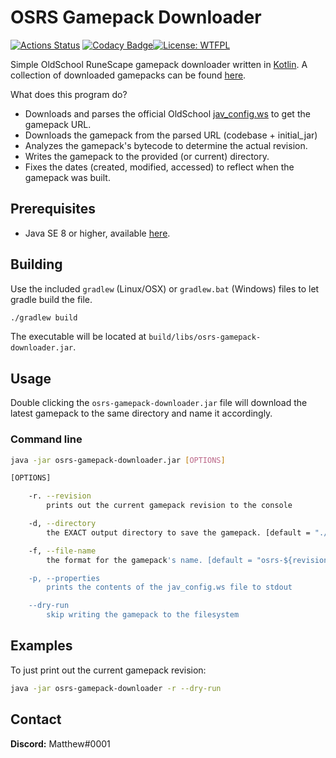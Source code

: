 # OSRS Gamepack Downloader 
[![Actions Status](https://github.com/runetech/osrs-gamepack-downloader/workflows/Release%20Binary/badge.svg)](https://github.com/runetech/osrs-gamepack-downloader/actions) [![Codacy Badge](https://api.codacy.com/project/badge/Grade/8d6c1deeb57847b4a79f5652eb0ce06c)](https://www.codacy.com/gh/runetech/osrs-gamepack-downloader?utm_source=github.com&amp;utm_medium=referral&amp;utm_content=runetech/osrs-gamepack-downloader&amp;utm_campaign=Badge_Grade)[![License: WTFPL](https://img.shields.io/badge/License-WTFPL-brightgreen.svg)](http://www.wtfpl.net/about/)

Simple OldSchool RuneScape gamepack downloader written in [Kotlin](https://kotlinlang.org). A collection of
downloaded gamepacks can be found [here](https://github.com/runetech/osrs-gamepacks/gamepacks).

What does this program do?

- Downloads and parses the official OldSchool [jav_config.ws](https://oldschool.runescape.com/jav_config.ws) to get the gamepack URL.
- Downloads the gamepack from the parsed  URL (codebase + initial_jar)
- Analyzes the gamepack's bytecode to determine the actual revision.
- Writes the gamepack to the provided (or current) directory.
- Fixes the dates (created, modified, accessed) to reflect when the gamepack was built.

## Prerequisites

- Java SE 8 or higher, available [here](https://oracle.com/technetwork/java/javase/overview/index.html).

## Building

Use the included `gradlew` (Linux/OSX) or `gradlew.bat` (Windows) files to let gradle build the file.

```bash
./gradlew build
```

The executable will be located at `build/libs/osrs-gamepack-downloader.jar`.

## Usage

Double clicking the `osrs-gamepack-downloader.jar` file will download the latest
gamepack to the same directory and name it accordingly.

### Command line

```bash
java -jar osrs-gamepack-downloader.jar [OPTIONS]
```

```bash
[OPTIONS]

    -r. --revision
        prints out the current gamepack revision to the console

    -d, --directory
        the EXACT output directory to save the gamepack. [default = "./"]

    -f, --file-name
        the format for the gamepack's name. [default = "osrs-${revision}.jar"]

    -p, --properties
        prints the contents of the jav_config.ws file to stdout

    --dry-run
        skip writing the gamepack to the filesystem

```

## Examples

To just print out the current gamepack revision:

```bash
java -jar osrs-gamepack-downloader -r --dry-run
```

## Contact

**Discord:** Matthew#0001
